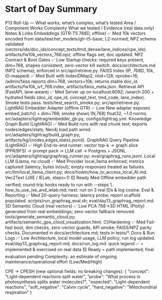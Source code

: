 # Start of Day Summary

P13 Roll-Up — What works, what’s complex, what’s tested
Area / Component	Works	Complexity	What we tested / Evidence (real data only)	Notes & Links
Embeddings (GTR-T5 768D, offline)	✅	Med	10k vectors encoded from data/teacher_models/gtr-t5-base; L2-normed; NPZ schema validated (vectors/ids/doc_ids/concept_texts/tmd_dense/lane_indices/cpe_ids).	artifacts/fw10k_vectors_768.npz; offline flags set; doc updated.
NPZ Contract & Boot Gates	✅	Low	Startup checks: required keys present, dim=768, shapes consistent, zero-vector kill switch.	docs/architecture.md (NPZ schema); enforced in src/api/retrieve.py.
FAISS Index (IP, 768D, 10k, ID-mapped)	✅	Med	Built with IndexIDMap2, nlist=128, nprobe=16; /admin/faiss reports dim=768, vectors=10k; returns stable doc_id.	artifacts/fw10k_ivf_768.index, artifacts/faiss_meta.json.
Retrieval API (FastAPI, lane-aware)	✅	Med	Server up on localhost:8092; /search 200 + hydrated fields (doc_id, cpe_id, concept_text, tmd_code, lane_index). Smoke tests pass.	tests/test_search_smoke.py; src/api/retrieve.py.
LightRAG Embedder Adapter (offline GTR)	✅	Low	New adapter exposes embed_batch() + dim=768; smoke shows (N,768) float32, ~1.0 norms.	src/adapters/lightrag/embedder_gtr.py, configs/lightrag.yml.
Knowledge Graph Build (LightRAG)	✅	Med	Build runs with real chunk text; exports nodes/edges/stats; Neo4j load path wired.	src/adapters/lightrag/build_graph.py; artifacts/kg/{nodes,edges,stats}.json(l).
GraphRAG Query Pipeline (LightRAG)	✅	High	End-to-end runner: vector top-k → graph slice (PPR/BFS) → prompt pack → LLM call → Postgres + JSONL.	src/adapters/lightrag/graphrag_runner.py; eval/graphrag_runs.jsonl.
Local LLM (Llama, no cloud)	✅	Med	Provider local_llama enforced; metrics captured (latency, bytes in/out); empty responses treated as failures.	src/llm/local_llama_client.py; docs/howto/how_to_access_local_AI.md.
Vec2Text (JXE / IELab, steps=1)	🟨 Ready	Med	Offline embedder path verified; round-trip hooks ready to run with --steps 1.	how_to_use_jxe_and_ielab.md; next: run on 3 real IDs & log cosine.
Eval & Reporting	✅	Med	20-query harness; latency probe; report scaffold populated.	scripts/run_graphrag_eval.sh; eval/day13_graphrag_report.md.
3D Semantic Cloud (real vectors)	✅	Low	PCA 768→3D HTML (Plotly) generated from real embeddings; zero-vector fallback removed.	tools/generate_semantic_cloud.py; artifacts/semantic_gps_cloud_visualization.html.
CI/Hardening	✅	Med	Fail-fast boot, dim checks, zero-vector guards, API smoke; FAISS/NPZ parity checks.	Documented in docs/architecture.md; tests in tests/*.
Docs & Run Logs	✅	Low	Architecture, local model usage, LLM policy; run log updated.	eval/day13_graphrag_report.md; docs/run_log.md.
quick legend
✅ = implemented & exercised on real data
🟨 Ready = path implemented; final evaluation pending
Complexity: an estimate of ongoing maintenance/operational effort (Low/Med/High)

CPE → CPESH (new optional fields; no breaking changes):
{
  "concept": "Light-dependent reactions split water",
  "probe": "What process in photosynthesis splits water molecules?",
  "expected": "Light-dependent reactions",
  "soft_negative": "Calvin cycle",
  "hard_negative": "Mitochondrial respiration"
}
